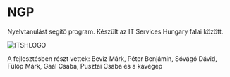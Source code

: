 # NGP
Nyelvtanulást segítő program. Készült az IT Services Hungary falai között.

![ITSHLOGO](https://www.it-services.hu/wp-content/themes/itsh-2013/images/itsh_logo.png)

A fejlesztésben részt vettek:
Beviz Márk, Péter Benjámin, Sóvágó Dávid, Fülöp Márk, Gaál Csaba, Pusztai Csaba és a kávégép

